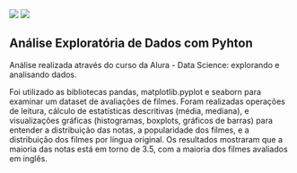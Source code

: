   <div> 
  <a href = "mailto:guilhermecaetanodiniz@gmail.com"><img src="https://img.shields.io/badge/-Gmail-%23333?style=for-the-badge&logo=gmail&logoColor=white" target="_blank"></a>
  <a href="https://www.linkedin.com/in/guilherme-diniz-786111143/" target="_blank"><img src="https://img.shields.io/badge/-LinkedIn-%230077B5?style=for-the-badge&logo=linkedin&logoColor=white" target="_blank"></a> 


## Análise Exploratória de Dados com Pyhton

Análise realizada através do curso da Alura - Data Science: explorando e analisando dados.


Foi utilizado as bibliotecas pandas, matplotlib.pyplot e seaborn para examinar um dataset de avaliações de filmes. Foram realizadas operações de leitura, cálculo de estatísticas descritivas (média, mediana), e visualizações gráficas (histogramas, boxplots, gráficos de barras) para entender a distribuição das notas, a popularidade dos filmes, e a distribuição dos filmes por língua original. Os resultados mostraram que a maioria das notas está em torno de 3.5, com a maioria dos filmes avaliados em inglês.

